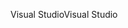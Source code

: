 <span data-ttu-id="386a2-101">Visual Studio</span><span class="sxs-lookup"><span data-stu-id="386a2-101">Visual Studio</span></span>